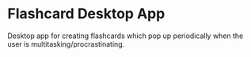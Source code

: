 # Flashcard Desktop App

Desktop app for creating flashcards which pop up periodically when the user is multitasking/procrastinating.